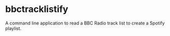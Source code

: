 # bbctracklistify

A command line application to read a BBC Radio track list to create a Spotify playlist.
